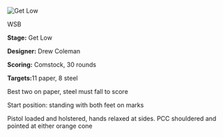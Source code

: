 ![Get Low](https://github.com/bagellord/USPSA-Stages/blob/master/26-30%20rounds/Get%20Low%20-%2030%20rounds%20-%20Comstock/Get%20Low.png)

WSB

<b>Stage:</b> Get Low

<b>Designer:</b> Drew Coleman

<b>Scoring:</b> Comstock, 30 rounds

<b>Targets:</b>11 paper, 8 steel

Best two on paper, steel must fall to score

Start position: standing with both feet on marks

Pistol loaded and holstered, hands relaxed at sides. PCC shouldered and pointed at either orange cone
